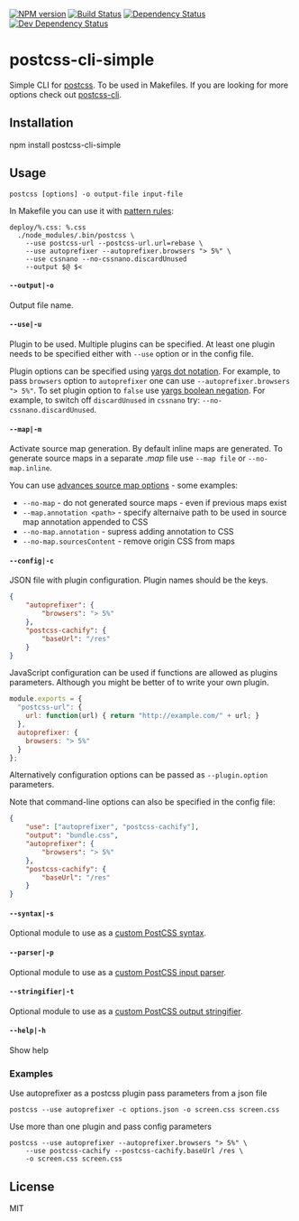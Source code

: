 [![NPM version][npm-image]][npm-url]
[![Build Status][travis-image]][travis-url]
[![Dependency Status][deps-image]][deps-url]
[![Dev Dependency Status][deps-dev-image]][deps-dev-url]

# postcss-cli-simple

Simple CLI for [postcss]. To be used in Makefiles. If you are looking for more options check out [postcss-cli].

## Installation

npm install postcss-cli-simple

## Usage

    postcss [options] -o output-file input-file

In Makefile you can use it with [pattern rules]:

````Make
deploy/%.css: %.css
  ./node_modules/.bin/postcss \
    --use postcss-url --postcss-url.url=rebase \
    --use autoprefixer --autoprefixer.browsers "> 5%" \
    --use cssnano --no-cssnano.discardUnused
    --output $@ $<
````

#### `--output|-o`

Output file name.

#### `--use|-u`

Plugin to be used. Multiple plugins can be specified. At least one plugin needs to be specified either with `--use` option or in the config file.

Plugin options can be specified using [yargs dot notation]. For example, to pass `browsers` option to `autoprefixer` one can use `--autoprefixer.browsers "> 5%"`. To set plugin option to `false` use [yargs boolean negation]. For example, to switch off `discardUnused` in `cssnano` try: `--no-cssnano.discardUnused`.  

#### `--map|-m`

Activate source map generation. By default inline maps are generated. To generate source maps
in a separate _.map_ file use `--map file` or `--no-map.inline`.

You can use [advances source map options][source-map-options] - some examples:

- `--no-map` - do not generated source maps - even if previous maps exist
- `--map.annotation <path>` - specify alternaive path to be used in source map annotation appended to CSS
- `--no-map.annotation` - supress adding annotation to CSS
- `--no-map.sourcesContent` - remove origin CSS from maps

#### `--config|-c`

JSON file with plugin configuration. Plugin names should be the keys.

````json
{
    "autoprefixer": {
        "browsers": "> 5%"
    },
    "postcss-cachify": {
        "baseUrl": "/res"
    }
}
````

JavaScript configuration can be used if functions are allowed as plugins parameters. Although you might be better of to write your own plugin.

````js
module.exports = {
  "postcss-url": {
    url: function(url) { return "http://example.com/" + url; }
  },
  autoprefixer: {
    browsers: "> 5%"
  }
};
````

Alternatively configuration options can be passed as `--plugin.option` parameters.

Note that command-line options can also be specified in the config file:

````json
{
    "use": ["autoprefixer", "postcss-cachify"],
    "output": "bundle.css",
    "autoprefixer": {
        "browsers": "> 5%"
    },
    "postcss-cachify": {
        "baseUrl": "/res"
    }
}
````

#### `--syntax|-s`

Optional module to use as a [custom PostCSS syntax](https://github.com/postcss/postcss#syntaxes).

#### `--parser|-p`

Optional module to use as a [custom PostCSS input parser](https://github.com/postcss/postcss#syntaxes).

#### `--stringifier|-t`

Optional module to use as a [custom PostCSS output stringifier](https://github.com/postcss/postcss#syntaxes).

#### `--help|-h`

Show help

### Examples

Use autoprefixer as a postcss plugin pass parameters from a json file

    postcss --use autoprefixer -c options.json -o screen.css screen.css

Use more than one plugin and pass config parameters

    postcss --use autoprefixer --autoprefixer.browsers "> 5%" \
        --use postcss-cachify --postcss-cachify.baseUrl /res \
        -o screen.css screen.css


## License

MIT

[postcss]: https://npmjs.org/package/postcss
[postcss-cli]: https://npmjs.org/package/postcss-cli
[source-map-options]: https://github.com/postcss/postcss/blob/master/docs/source-maps.md
[pattern rules]: https://www.gnu.org/software/make/manual/html_node/Pattern-Rules.html
[yargs dot notation]: https://www.npmjs.com/package/yargs#dot-notation
[yargs boolean negation]: https://www.npmjs.com/package/yargs#negate-fields


[npm-image]: https://img.shields.io/npm/v/postcss-cli-simple.svg
[npm-url]: https://npmjs.org/package/postcss-cli-simple

[travis-url]: https://travis-ci.org/pirxpilot/postcss-cli
[travis-image]: https://img.shields.io/travis/pirxpilot/postcss-cli.svg

[deps-image]: https://img.shields.io/david/pirxpilot/postcss-cli.svg
[deps-url]: https://david-dm.org/pirxpilot/postcss-cli

[deps-dev-image]: https://img.shields.io/david/dev/pirxpilot/postcss-cli.svg
[deps-dev-url]: https://david-dm.org/pirxpilot/postcss-cli?type=dev

